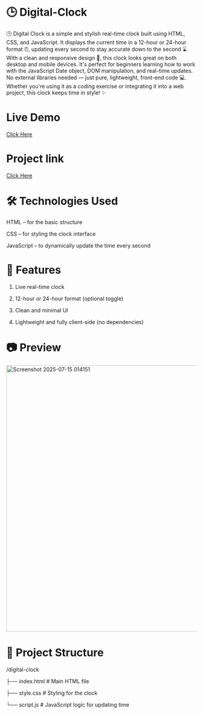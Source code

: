 # 🕒 Digital-Clock
🕒 Digital Clock is a simple and stylish real-time clock built using HTML, CSS, and JavaScript. It displays the current time in a 12-hour or 24-hour format ⏰, updating every second to stay accurate down to the second ⌛. With a clean and responsive design 📱, this clock looks great on both desktop and mobile devices. It's perfect for beginners learning how to work with the JavaScript Date object, DOM manipulation, and real-time updates. No external libraries needed — just pure, lightweight, front-end code 💻. Whether you're using it as a coding exercise or integrating it into a web project, this clock keeps time in style! ✨

# Live Demo
[Click Here](https://barsha20061001.github.io/Digital-Clock/)

# Project link
[Click Here](https://stackblitz.com/edit/stackblitz-starters-vpyjvxaw?file=clock.js)

# 🛠️ Technologies Used
HTML – for the basic structure

CSS – for styling the clock interface

JavaScript – to dynamically update the time every second

# 🚀 Features
 
1. Live real-time clock

2. 12-hour or 24-hour format (optional toggle)

3. Clean and minimal UI

4. Lightweight and fully client-side (no dependencies)

# 📷 Preview

   <img width="1571" height="703" alt="Screenshot 2025-07-15 014151" src="https://github.com/user-attachments/assets/c12cd33e-d1b4-4fe7-9a1c-932b60b28475" />


#  📂 Project Structure

/digital-clock

├── index.html      # Main HTML file

├── style.css       # Styling for the clock

└── script.js       # JavaScript logic for updating time


